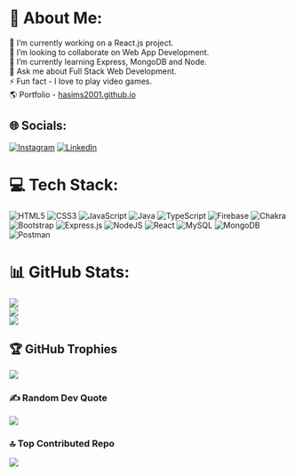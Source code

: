 # 💫 About Me:
🔭 I’m currently working on a React.js project.<br>👯 I’m looking to collaborate on Web App Development.<br>🌱 I’m currently learning Express, MongoDB and Node.<br>💬 Ask me about Full Stack Web Development.<br>⚡ Fun fact - I love to play video games. <br>
🌎 Portfolio - [hasims2001.github.io](https://hasims2001.github.io)

## 🌐 Socials:
[![Instagram](https://img.shields.io/badge/Instagram-%23E4405F.svg?logo=Instagram&logoColor=white)](https://instagram.com/hasim_s2001) [![LinkedIn](https://img.shields.io/badge/LinkedIn-%230077B5.svg?logo=linkedin&logoColor=white)](https://linkedin.com/in/mohammad-hasim-shaikh-b16279251) 

# 💻 Tech Stack:
![HTML5](https://img.shields.io/badge/html5-%23E34F26.svg?style=flat&logo=html5&logoColor=white) ![CSS3](https://img.shields.io/badge/css3-%231572B6.svg?style=flat&logo=css3&logoColor=white) ![JavaScript](https://img.shields.io/badge/javascript-%23323330.svg?style=flat&logo=javascript&logoColor=%23F7DF1E) ![Java](https://img.shields.io/badge/java-%23ED8B00.svg?style=flat&logo=java&logoColor=white) ![TypeScript](https://img.shields.io/badge/typescript-%23007ACC.svg?style=flat&logo=typescript&logoColor=white) ![Firebase](https://img.shields.io/badge/firebase-%23039BE5.svg?style=flat&logo=firebase) ![Chakra](https://img.shields.io/badge/chakra-%234ED1C5.svg?style=flat&logo=chakraui&logoColor=white) ![Bootstrap](https://img.shields.io/badge/bootstrap-%23563D7C.svg?style=flat&logo=bootstrap&logoColor=white) ![Express.js](https://img.shields.io/badge/express.js-%23404d59.svg?style=flat&logo=express&logoColor=%2361DAFB) ![NodeJS](https://img.shields.io/badge/node.js-6DA55F?style=flat&logo=node.js&logoColor=white) ![React](https://img.shields.io/badge/react-%2320232a.svg?style=flat&logo=react&logoColor=%2361DAFB) ![MySQL](https://img.shields.io/badge/mysql-%2300f.svg?style=flat&logo=mysql&logoColor=white) ![MongoDB](https://img.shields.io/badge/MongoDB-%234ea94b.svg?style=flat&logo=mongodb&logoColor=white) ![Postman](https://img.shields.io/badge/Postman-FF6C37?style=flat&logo=postman&logoColor=white)
# 📊 GitHub Stats:
![](https://github-readme-stats.vercel.app/api?username=Hasims2001&theme=swift&hide_border=false&include_all_commits=true&count_private=true)<br/>
![](https://github-readme-streak-stats.herokuapp.com/?user=Hasims2001&theme=swift&hide_border=false)<br/>
![](https://github-readme-stats.vercel.app/api/top-langs/?username=Hasims2001&theme=swift&hide_border=false&include_all_commits=true&count_private=true&layout=compact)

## 🏆 GitHub Trophies
![](https://github-profile-trophy.vercel.app/?username=Hasims2001&theme=swift&no-frame=false&no-bg=false&margin-w=4)

### ✍️ Random Dev Quote
![](https://quotes-github-readme.vercel.app/api?type=horizontal&theme=swift)

### 🔝 Top Contributed Repo
![](https://github-contributor-stats.vercel.app/api?username=Hasims2001&limit=5&theme=swift&combine_all_yearly_contributions=true)

<!-- Proudly created with GPRM ( https://gprm.itsvg.in ) -->
